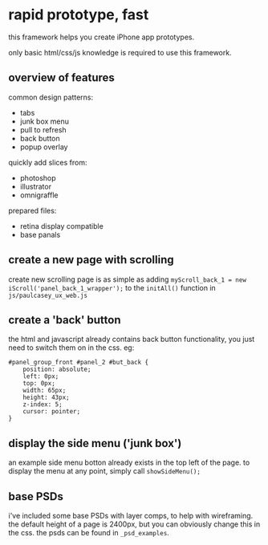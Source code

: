 rapid prototype, fast
============================
this framework helps you create iPhone app prototypes. 

only basic html/css/js knowledge is required to use this framework.


overview of features
-----------------------------

common design patterns:
- tabs
- junk box menu
- pull to refresh
- back button
- popup overlay

quickly add slices from:
-	photoshop
-	illustrator
-	omnigraffle

prepared files:
- retina display compatible
- base panals


create a new page with scrolling
-----------------------------
create new scrolling page is as simple as adding `myScroll_back_1 = new iScroll('panel_back_1_wrapper');` to the `initAll()` function in `js/paulcasey_ux_web.js`

create a 'back' button
-------------------------------
the html and javascript already contains back button functionality, you just need to switch them on in the css. eg:

	#panel_group_front #panel_2 #but_back {
		position: absolute;
		left: 0px;
		top: 0px;
		width: 65px;
		height: 43px; 
		z-index: 5;
		cursor: pointer;
	}

display the side menu ('junk box')
------------------------
an example side menu botton already exists in the top left of the page. to display the menu at any point, simply call `showSideMenu();`

base PSDs
---------------------
i've included some base PSDs with layer comps, to help with wireframing. the default height of a page is 2400px, but you can obviously change this in the css. the psds can be found in `_psd_examples`.